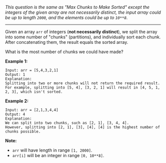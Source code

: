 *This question is the same as "Max Chunks to Make Sorted" except the integers of the given array are not necessarily distinct, the input array could be up to length `2000`, and the elements could be up to `10**8`.*

------

Given an array `arr` of integers (**not necessarily distinct**), we split the array into some number of "chunks" (partitions), and individually sort each chunk. After concatenating them, the result equals the sorted array.

What is the most number of chunks we could have made?

**Example 1:**

```
Input: arr = [5,4,3,2,1]
Output: 1
Explanation:
Splitting into two or more chunks will not return the required result.
For example, splitting into [5, 4], [3, 2, 1] will result in [4, 5, 1, 2, 3], which isn't sorted.
```

**Example 2:**

```
Input: arr = [2,1,3,4,4]
Output: 4
Explanation:
We can split into two chunks, such as [2, 1], [3, 4, 4].
However, splitting into [2, 1], [3], [4], [4] is the highest number of chunks possible.
```

**Note:**

- `arr` will have length in range `[1, 2000]`.
- `arr[i]` will be an integer in range `[0, 10**8]`.
